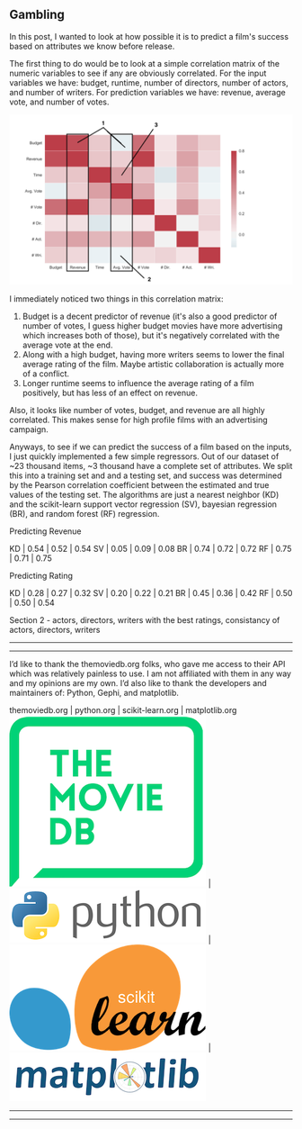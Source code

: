 Gambling
---

In this post, I wanted to look at how possible it is to predict a film's success based on attributes we know before release.

The first thing to do would be to look at a simple correlation matrix of the numeric variables to see if any are obviously correlated. For the input variables we have: budget, runtime, number of directors, number of actors, and number of writers. For prediction variables we have: revenue, average vote, and number of votes.

![correlation matrix](../assets/post3/corr_matrix_cmap_annotated.png)

I immediately noticed two things in this correlation matrix:
1) Budget is a decent predictor of revenue (it's also a good predictor of number of votes, I guess higher budget movies have more advertising which increases both of those), but it's negatively correlated with the average vote at the end.
2) Along with a high budget, having more writers seems to lower the final average rating of the film. Maybe artistic collaboration is actually more of a conflict.
3) Longer runtime seems to influence the average rating of a film positively, but has less of an effect on revenue.

Also, it looks like number of votes, budget, and revenue are all highly correlated. This makes sense for high profile films with an advertising campaign.

Anyways, to see if we can predict the success of a film based on the inputs, I just quickly implemented a few simple regressors. Out of our dataset of ~23 thousand items, ~3 thousand have a complete set of attributes. We split this into a training set and and a testing set, and success was determined by the Pearson correlation coefficient between the estimated and true values of the testing set. The algorithms are just a nearest neighbor (KD) and the scikit-learn support vector regression (SV), bayesian regression (BR), and random forest (RF) regression.


Predicting Revenue

KD | 0.54 | 0.52 | 0.54
SV | 0.05 | 0.09 | 0.08
BR | 0.74 | 0.72 | 0.72
RF | 0.75 | 0.71 | 0.75

Predicting Rating

KD | 0.28 | 0.27 | 0.32
SV | 0.20 | 0.22 | 0.21
BR | 0.45 | 0.36 | 0.42
RF | 0.50 | 0.50 | 0.54


Section 2 - actors, directors, writers with the best ratings, consistancy of actors, directors, writers






---
---
I’d like to thank the themoviedb.org folks, who gave me access to their API which was relatively painless to use. I am not affiliated with them in any way and my opinions are my own. I’d also like to thank the developers and maintainers of: Python, Gephi, and matplotlib.

themoviedb.org | python.org | scikit-learn.org | matplotlib.org
![the movie db](../assets/credit/tmdb.png) | ![python](../assets/credit/python.png) | ![gephi](../assets/credit/scikit.png) | ![matplotlib](../assets/credit/mpl.png)

---
---
